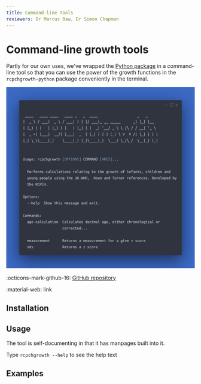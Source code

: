 ```yaml
---
title: Command-line tools
reviewers: Dr Marcus Baw, Dr Simon Chapman
---
```


# Command-line growth tools

Partly for our own uses, we've wrapped the [Python package](python-library.md) in a command-line tool so that you can use the power of the growth functions in the `rcpchgrowth-python` package conveniently in the terminal.

![command-line-tool](../_assets/_images/command-line-tool.png)

:octicons-mark-github-16: [GitHub repository](https://github.com/rcpch/rcpchgrowth-python-cli)

:material-web: link

## Installation

## Usage

The tool is self-documenting in that it has manpages built into it.

Type `rcpchgrowth --help` to see the help text

## Examples


